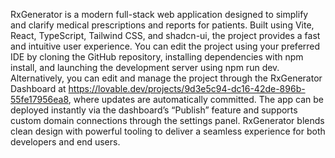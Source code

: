 RxGenerator is a modern full-stack web application designed to simplify and clarify medical prescriptions and reports for patients. Built using Vite, React, TypeScript, Tailwind CSS, and shadcn-ui, the project provides a fast and intuitive user experience. You can edit the project using your preferred IDE by cloning the GitHub repository, installing dependencies with npm install, and launching the development server using npm run dev. Alternatively, you can edit and manage the project through the RxGenerator Dashboard at https://lovable.dev/projects/9d3e5c94-dc16-42de-896b-55fe17956ea8, where updates are automatically committed. The app can be deployed instantly via the dashboard’s “Publish” feature and supports custom domain connections through the settings panel. RxGenerator blends clean design with powerful tooling to deliver a seamless experience for both developers and end users.
